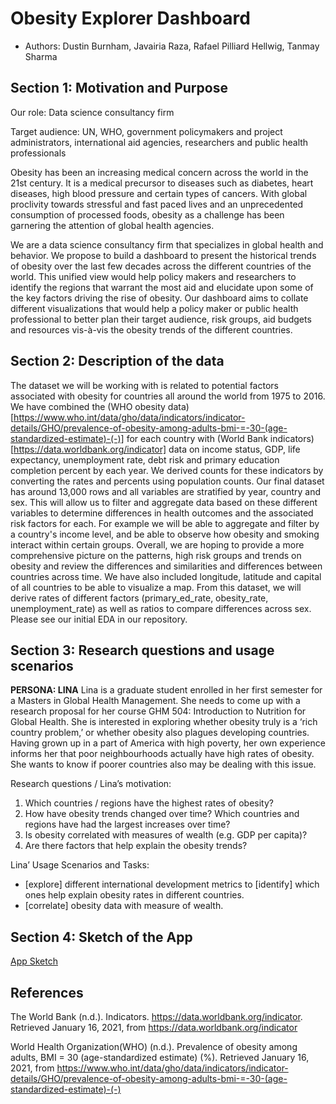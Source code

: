 # Obesity Explorer Dashboard

- Authors: Dustin Burnham, Javairia Raza, Rafael Pilliard Hellwig, Tanmay Sharma

## Section 1: Motivation and Purpose

Our role: Data science consultancy firm
 
Target audience: UN, WHO, government policymakers and project administrators, international aid agencies, researchers and public health professionals
 
Obesity has been an increasing medical concern across the world in the 21st century. It is a medical precursor to diseases such as diabetes, heart diseases, high blood pressure and certain types of cancers. With global proclivity towards stressful and fast paced lives and an unprecedented consumption of processed foods, obesity as a challenge has been garnering the attention of global health agencies.

We are a data science consultancy firm that specializes in global health and behavior. We propose to build a dashboard to present the historical trends of obesity over the last few decades across the different countries of the world. This unified view would help policy makers and researchers to identify the regions that warrant the most aid and elucidate upon some of the key factors driving the rise of obesity. Our dashboard aims to collate different visualizations that would help a policy maker or public health professional to better plan their target audience, risk groups, aid budgets and resources vis-à-vis the obesity trends of the different countries.

## Section 2: Description of the data

The dataset we will be working with is related to potential factors associated with obesity for countries all around the world from 1975 to 2016. We have combined the (WHO obesity data)[https://www.who.int/data/gho/data/indicators/indicator-details/GHO/prevalence-of-obesity-among-adults-bmi-=-30-(age-standardized-estimate)-(-)] for each country with (World Bank indicators)[https://data.worldbank.org/indicator] data on income status, GDP, life expectancy, unemployment rate, debt risk and primary education completion percent by each year. We derived counts for these indicators by converting the rates and percents using population counts. Our final dataset has around 13,000 rows and all variables are stratified by year, country and sex. This will allow us to filter and aggregate data based on these different variables to determine differences in health outcomes and the associated risk factors for each. For example we will be able to aggregate and filter by a country's income level, and be able to observe how obesity and smoking interact within certain groups.  Overall, we are hoping to provide a more comprehensive picture on the patterns, high risk groups and trends on obesity and review the differences and similarities and differences between countries across time. We have also included longitude, latitude and capital of all countries to be able to visualize a map. From this dataset, we will derive rates of different factors (primary_ed_rate, obesity_rate, unemployment_rate) as well as ratios to compare differences across sex. Please see our initial EDA in our repository. 

## Section 3: Research questions and usage scenarios

**PERSONA: LINA**
Lina is a graduate student enrolled in her first semester for a Masters in Global Health Management. She needs to come up with a research proposal for her course GHM 504: Introduction to Nutrition for Global Health. She is interested in exploring whether obesity truly is a ‘rich country problem,’ or whether obesity also plagues developing countries. Having grown up in a part of America with high poverty, her own experience informs her that poor neighbourhoods actually have high rates of obesity. She wants to know if poorer countries also may be dealing with this issue.
 
Research questions / Lina’s motivation:
1. 	Which countries / regions have the highest rates of obesity?
2. 	How have obesity trends changed over time? Which countries and regions have had the largest increases over time?
3. 	Is obesity correlated with measures of wealth (e.g. GDP per capita)?
4. 	Are there factors that help explain the obesity trends?
 
Lina’ Usage Scenarios and Tasks:
- [explore] different international development metrics to [identify] which ones help explain obesity rates in different countries.
- [correlate] obesity data with measure of wealth.

## Section 4: Sketch of the App

[App Sketch](app_sketch.png)

## References

The World Bank (n.d.). Indicators. https://data.worldbank.org/indicator. Retrieved January 16, 2021, from https://data.worldbank.org/indicator

World Health Organization(WHO) (n.d.). Prevalence of obesity among adults, BMI = 30 (age-standardized estimate) (%). Retrieved January 16, 2021, from https://www.who.int/data/gho/data/indicators/indicator-details/GHO/prevalence-of-obesity-among-adults-bmi-=-30-(age-standardized-estimate)-(-)
